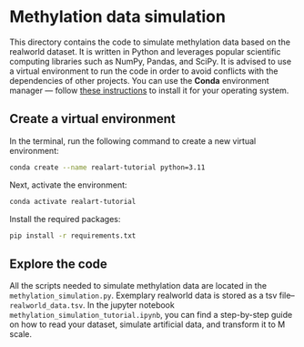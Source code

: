 # Methylation data simulation

This directory contains the code to simulate methylation data based on the realworld dataset. 
It is written in Python and leverages popular scientific computing libraries such as NumPy, Pandas, and SciPy.
It is advised to use a virtual environment to run the code in order to avoid conflicts with the dependencies of other projects.
You can use the **Conda** environment manager — follow [these instructions](https://docs.conda.io/projects/conda/en/latest/user-guide/install/) to install it for your operating system.

## Create a virtual environment
In the terminal, run the following command to create a new virtual environment:
```bash
conda create --name realart-tutorial python=3.11
```
Next, activate the environment:
```bash
conda activate realart-tutorial
```
Install the required packages:
```bash
pip install -r requirements.txt
```

## Explore the code
All the scripts needed to simulate methylation data are located in the `methylation_simulation.py`. 
Exemplary realworld data is stored as a tsv file–`realworld_data.tsv`.
In the jupyter notebook `methylation_simulation_tutorial.ipynb`, you can find a step-by-step guide on how to read your dataset, simulate artificial data, and transform it to M scale.
